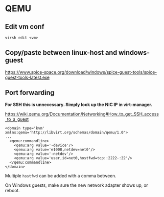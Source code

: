 # QEMU

## Edit vm conf
`virsh edit <vm>`

## Copy/paste between linux-host and windows-guest
https://www.spice-space.org/download/windows/spice-guest-tools/spice-guest-tools-latest.exe

## Port forwarding

**For SSH this is unnecessary. Simply look up the NIC IP in virt-manager.**

https://wiki.qemu.org/Documentation/Networking#How_to_get_SSH_access_to_a_guest

```
<domain type='kvm' xmlns:qemu='http://libvirt.org/schemas/domain/qemu/1.0'>
...
  <qemu:commandline>
    <qemu:arg value='-device'/>
    <qemu:arg value='e1000,netdev=net0'/>
    <qemu:arg value='-netdev'/>
    <qemu:arg value='user,id=net0,hostfwd=tcp::2222-:22'/>
  </qemu:commandline>
</domain>
```

Multiple `hostfwd` can be added with a comma between.

On Windows guests, make sure the new network adapter shows up, or reboot.

